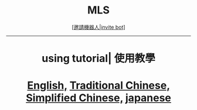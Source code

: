 <p align="center">
    <h1 align="center">
        <b>MLS</b>
    </h1>
</p>

<p align="center">
<a href="https://discord.com/api/oauth2/authorize?client_id=869150235073601537&permissions=8&scope=bot%20applications.commands">[邀請機器人|invite bot]</a>
</p>

---

<p align="center">
<h1 align="center">
    <b>using tutorial| 使用教學</b>
    </h1>
    <h1 align="center">
    <a href="https://github.com/snowball3605/MLS-useing-tutorial/blob/main">English,</a>
    <a href="https://github.com/snowball3605/MLS-useing-tutorial/blob/main">Traditional Chinese,</a>
    <a href="https://github.com/snowball3605/MLS-useing-tutorial/blob/main">Simplified Chinese,</a>
    <a href="https://github.com/snowball3605/MLS-useing-tutorial/blob/main">japanese</a>
    </h1>
</p>
